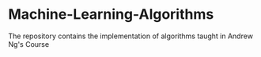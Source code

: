 # Machine-Learning-Algorithms
The repository contains the implementation of algorithms taught in Andrew Ng's Course
